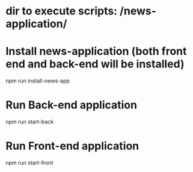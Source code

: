 # dir to execute scripts: /news-application/

# Install news-application (both front end and back-end will be installed)
npm run install-news-app

# Run Back-end application
npm run start-back

# Run Front-end application
npm run start-front